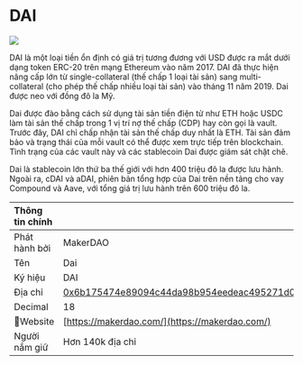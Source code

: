 # DAI

![](../../.gitbook/assets/dai.png)

DAI là một loại tiền ổn định có giá trị tương đương với USD được ra mắt dưới dạng token ERC-20 trên mạng Ethereum vào năm 2017. DAI đã thực hiện nâng cấp lớn từ single-collateral (thế chấp 1 loại tài sản) sang multi-collateral (cho phép thế chấp nhiều loại tài sản) vào tháng 11 năm 2019. Dai được neo với đồng đô la Mỹ.

Dai được đào bằng cách sử dụng tài sản tiền điện tử như ETH hoặc USDC làm tài sản thế chấp trong 1 vị trí nợ thế chấp (CDP) hay còn gọi là vault. Trước đây, DAI chỉ chấp nhận tài sản thế chấp duy nhất là ETH. Tài sản đảm bảo và trạng thái của mỗi vault có thể được xem trực tiếp trên blockchain. Tình trạng của các vault này và các stablecoin Dai được giám sát chặt chẽ.

Dai là stablecoin lớn thứ ba thế giới với hơn 400 triệu đô la được lưu hành. Ngoài ra, cDAI và aDAI, phiên bản tổng hợp của Dai trên nền tảng cho vay Compound và Aave, với tổng giá trị lưu hành trên 600 triệu đô la.

| Thông tin chính |                                                                                                                     |
|:--------------- |:------------------------------------------------------------------------------------------------------------------- |
| Phát hành bởi   | MakerDAO                                                                                                            |
| Tên             | Dai                                                                                                                 |
| Ký hiệu         | DAI                                                                                                                 |
| Địa chỉ         | [0x6b175474e89094c44da98b954eedeac495271d0f](https://etherscan.io/token/0x6b175474e89094c44da98b954eedeac495271d0f) |
| Decimal         | 18                                                                                                                  |
| Website        | [https://makerdao.com/](https://makerdao.com/)                                                                      |
| Người nắm giữ   | Hơn 140k địa chỉ                                                                                                    |


